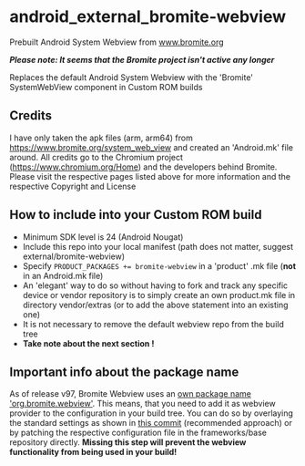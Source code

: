 # android_external_bromite-webview
Prebuilt Android System Webview from www.bromite.org

***Please note: It seems that the Bromite project isn't active any longer***

Replaces the default Android System Webview with the 'Bromite' SystemWebView component in Custom ROM builds

## Credits
I have only taken the apk files (arm, arm64) from https://www.bromite.org/system_web_view  and created an 'Android.mk' file around. 
All credits go to the Chromium project (https://www.chromium.org/Home) and the developers behind Bromite. Please visit the 
respective pages listed above for more information and the respective Copyright and License

## How to include into your Custom ROM build
- Minimum SDK level is 24 (Android Nougat)
- Include this repo into your local manifest (path does not matter, suggest external/bromite-webview)
- Specify `PRODUCT_PACKAGES += bromite-webview` in a 'product' .mk file (**not** in an Android.mk file)
- An 'elegant' way to do so without having to fork and track any specific device or vendor repository is to simply create an own product.mk file in directory vendor/extras (or to add the above statement into an existing one)
- It is not necessary to remove the default webview repo from the build tree
- **Take note about the next section !**

## Important info about the package name
As of release v97, Bromite Webview uses an [own package name 'org.bromite.webview'](https://www.bromite.org/news/2022-02-05-bromite-webview-package-name-change). This means, that you need to add it as webview provider to the configuration in your build tree. You can do so by overlaying the standard settings as shown in [this commit](https://github.com/lin18-microG/android_vendor_lineage/commit/56d45e0881ffbdcae8394835adbe160f23d6418a) (recommended approach) or by patching the respective configuration file in the frameworks/base repository directly. **Missing this step will prevent the webview functionality from being used in your build!**
